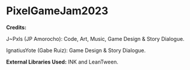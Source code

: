 # PixelGameJam2023
<b>Credits:</b>

  J~Pxls (JP Amorocho): Code, Art, Music, Game Design & Story Dialogue.
  
  IgnatiusYote (Gabe Ruiz): Game Design & Story Dialogue.


<b>External Libraries Used:</b>
    INK and LeanTween.
